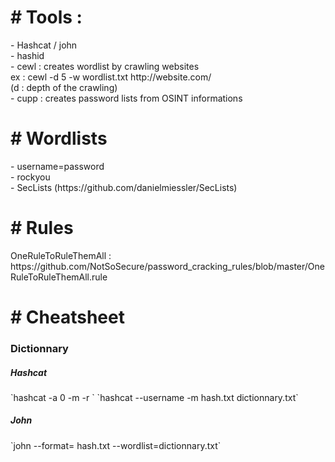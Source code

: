 <h1># Tools :</h1>  
- Hashcat / john <br/> 
- hashid  <br/>
- cewl : creates wordlist by crawling websites <br/>
ex : cewl -d 5 -w wordlist.txt http://website.com/  <br/>
(d : depth of the crawling)  <br/>
- cupp : creates password lists from OSINT informations  <br/>
  
<h1># Wordlists</h1>  
- username=password  <br/>
- rockyou  <br/>
- SecLists (https://github.com/danielmiessler/SecLists)  <br/>
    
<h1># Rules</h1>   
OneRuleToRuleThemAll : https://github.com/NotSoSecure/password_cracking_rules/blob/master/OneRuleToRuleThemAll.rule  <br/>
  
<h1># Cheatsheet</h1>  
<h3>Dictionnary</h3>  
<h5>Hashcat</h5>  
`hashcat -a 0 -m <hash_type> <hash> <wordlist> -r <rule>`  
`hashcat --username -m <mode> hash.txt dictionnary.txt`  
<h5>John</h5>  
`john --format=<format> hash.txt --wordlist=dictionnary.txt` 
